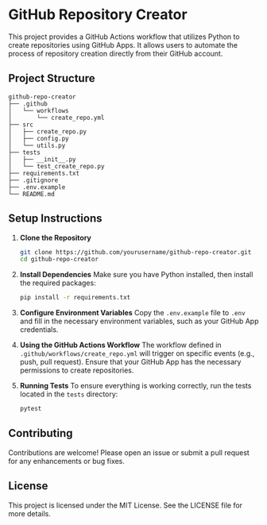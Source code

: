 # GitHub Repository Creator

This project provides a GitHub Actions workflow that utilizes Python to create repositories using GitHub Apps. It allows users to automate the process of repository creation directly from their GitHub account.

## Project Structure

```
github-repo-creator
├── .github
│   └── workflows
│       └── create_repo.yml
├── src
│   ├── create_repo.py
│   ├── config.py
│   └── utils.py
├── tests
│   ├── __init__.py
│   └── test_create_repo.py
├── requirements.txt
├── .gitignore
├── .env.example
└── README.md
```

## Setup Instructions

1. **Clone the Repository**
   ```bash
   git clone https://github.com/yourusername/github-repo-creator.git
   cd github-repo-creator
   ```

2. **Install Dependencies**
   Make sure you have Python installed, then install the required packages:
   ```bash
   pip install -r requirements.txt
   ```

3. **Configure Environment Variables**
   Copy the `.env.example` file to `.env` and fill in the necessary environment variables, such as your GitHub App credentials.

4. **Using the GitHub Actions Workflow**
   The workflow defined in `.github/workflows/create_repo.yml` will trigger on specific events (e.g., push, pull request). Ensure that your GitHub App has the necessary permissions to create repositories.

5. **Running Tests**
   To ensure everything is working correctly, run the tests located in the `tests` directory:
   ```bash
   pytest
   ```

## Contributing

Contributions are welcome! Please open an issue or submit a pull request for any enhancements or bug fixes.

## License

This project is licensed under the MIT License. See the LICENSE file for more details.